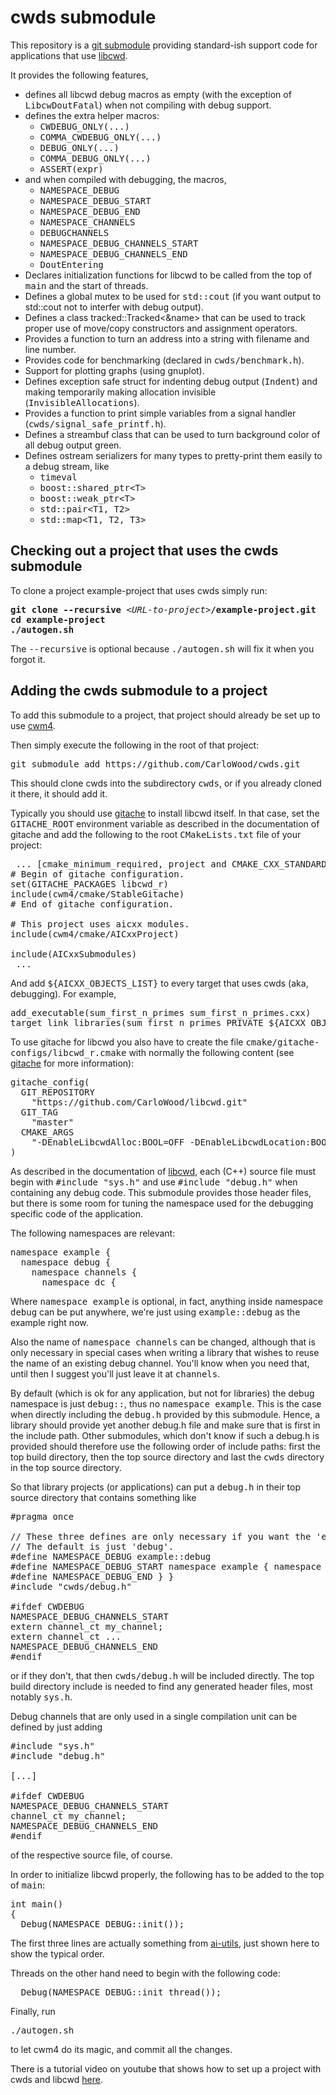 # cwds submodule

This repository is a [git submodule](https://git-scm.com/book/en/v2/Git-Tools-Submodules)
providing standard-ish support code for applications that use [libcwd](https://github.com/CarloWood/libcwd).

It provides the following features,
* defines all libcwd debug macros as empty (with the exception of <tt>LibcwDoutFatal</tt>) when not compiling with debug support.
* defines the extra helper macros:
  * <tt>CWDEBUG_ONLY(...)</tt>
  * <tt>COMMA_CWDEBUG_ONLY(...)</tt>
  * <tt>DEBUG_ONLY(...)</tt>
  * <tt>COMMA_DEBUG_ONLY(...)</tt>
  * <tt>ASSERT(expr)</tt>
* and when compiled with debugging, the macros,
  * <tt>NAMESPACE_DEBUG</tt>
  * <tt>NAMESPACE_DEBUG_START</tt>
  * <tt>NAMESPACE_DEBUG_END</tt>
  * <tt>NAMESPACE_CHANNELS</tt>
  * <tt>DEBUGCHANNELS</tt>
  * <tt>NAMESPACE_DEBUG_CHANNELS_START</tt>
  * <tt>NAMESPACE_DEBUG_CHANNELS_END</tt>
  * <tt>DoutEntering</tt>
* Declares initialization functions for libcwd to be called from the top of <tt>main</tt> and the start of threads.
* Defines a global mutex to be used for <tt>std::cout</tt> (if you want output to std::cout not to interfer with debug output).
* Defines a class tracked::Tracked<&name> that can be used to
  track proper use of move/copy constructors and assignment operators.
* Provides a function to turn an address into a string with filename and line number.
* Provides code for benchmarking (declared in <tt>cwds/benchmark.h</tt>).
* Support for plotting graphs (using gnuplot).
* Defines exception safe struct for indenting debug output (<tt>Indent</tt>) and making temporarily making allocation invisible (<tt>InvisibleAllocations</tt>).
* Provides a function to print simple variables from a signal handler (<tt>cwds/signal_safe_printf.h</tt>).
* Defines a streambuf class that can be used to turn background color of all debug output green.
* Defines ostream serializers for many types to pretty-print them easily to a debug stream, like
  * <tt>timeval</tt>
  * <tt>boost::shared_ptr&lt;T&gt;</tt>
  * <tt>boost::weak_ptr&lt;T&gt;</tt>
  * <tt>std::pair&lt;T1, T2&gt;</tt>
  * <tt>std::map&lt;T1, T2, T3&gt;</tt>

## Checking out a project that uses the cwds submodule

To clone a project example-project that uses cwds simply run:

<pre>
<b>git clone --recursive</b> &lt;<i>URL-to-project</i>&gt;<b>/example-project.git</b>
<b>cd example-project</b>
<b>./autogen.sh</b>
</pre>

The <tt>--recursive</tt> is optional because <tt>./autogen.sh</tt> will fix
it when you forgot it.

## Adding the cwds submodule to a project

To add this submodule to a project, that project should already
be set up to use [cwm4](https://github.com/CarloWood/cwm4).

Then simply execute the following in the root of that project:

<pre>
git submodule add https://github.com/CarloWood/cwds.git
</pre>

This should clone cwds into the subdirectory <tt>cwds</tt>, or
if you already cloned it there, it should add it.

Typically you should use [gitache](https://github.com/CarloWood/gitache) to install libcwd itself.
In that case, set the <tt>GITACHE_ROOT</tt> environment variable as described in the documentation
of gitache and add the following to the root <tt>CMakeLists.txt</tt> file of your project:

<pre>
 ... [cmake_minimum_required, project and CMAKE_CXX_STANDARD]
# Begin of gitache configuration.
set(GITACHE_PACKAGES libcwd_r)
include(cwm4/cmake/StableGitache)
# End of gitache configuration.

# This project uses aicxx modules.
include(cwm4/cmake/AICxxProject)

include(AICxxSubmodules)
 ...
</pre>

And add <tt>${AICXX_OBJECTS_LIST}</tt> to every target that uses cwds (aka, debugging).
For example,

<pre>
add_executable(sum_first_n_primes sum_first_n_primes.cxx)
target_link_libraries(sum_first_n_primes PRIVATE ${AICXX_OBJECTS_LIST})
</pre>

To use gitache for libcwd you also have to create the file <tt>cmake/gitache-configs/libcwd_r.cmake</tt>
with normally the following content (see [gitache](https://github.com/CarloWood/gitache) for more information):

<pre>
gitache_config(
  GIT_REPOSITORY
    "https://github.com/CarloWood/libcwd.git"
  GIT_TAG
    "master"
  CMAKE_ARGS
    "-DEnableLibcwdAlloc:BOOL=OFF -DEnableLibcwdLocation:BOOL=ON"
)
</pre>

As described in the documentation of [libcwd](https://github.com/CarloWood/libcwd),
each (C++) source file must begin with <tt>#include "sys.h"</tt> and
use <tt>#include "debug.h"</tt> when containing any debug code.
This submodule provides those header files, but there is some room for tuning
the namespace used for the debugging specific code of the application.

The following namespaces are relevant:

<pre>
namespace example {
  namespace debug {
    namespace channels {
      namespace dc {
</pre>

Where <tt>namespace example</tt> is optional, in fact, anything
inside namespace <tt>debug</tt> can be put anywhere, we're just using
<tt>example::debug</tt> as the example right now.

Also the name of <tt>namespace channels</tt> can be changed, although
that is only necessary in special cases when writing a library that
wishes to reuse the name of an existing debug channel. You'll know
when you need that, until then I suggest you'll just leave it at
<tt>channels</tt>.

By default (which is ok for any application, but not for libraries)
the debug namespace is just <tt>debug::</tt>, thus no <tt>namespace example</tt>.
This is the case when directly including the <tt>debug.h</tt> provided
by this submodule. Hence, a library should provide yet another debug.h
file and make sure that is first in the include path. Other submodules,
which don't know if such a debug.h is provided should therefore use
the following order of include paths: first the top build directory,
then the top source directory and last the <tt>cwds</tt> directory in
the top source directory.

So that library projects (or applications) can put a <tt>debug.h</tt>
in their top source directory that contains something like

<pre>
#pragma once

// These three defines are only necessary if you want the 'example' namespace.
// The default is just 'debug'.
#define NAMESPACE_DEBUG example::debug
#define NAMESPACE_DEBUG_START namespace example { namespace debug {
#define NAMESPACE_DEBUG_END } }
#include "cwds/debug.h"

#ifdef CWDEBUG
NAMESPACE_DEBUG_CHANNELS_START
extern channel_ct my_channel;
extern channel_ct ...
NAMESPACE_DEBUG_CHANNELS_END
#endif
</pre>

or if they don't, that then <tt>cwds/debug.h</tt> will be included
directly. The top build directory include is needed to find
any generated header files, most notably <tt>sys.h</tt>.

Debug channels that are only used in a single compilation unit can be
defined by just adding

<pre>
#include "sys.h"
#include "debug.h"

[...]

#ifdef CWDEBUG
NAMESPACE_DEBUG_CHANNELS_START
channel_ct my_channel;
NAMESPACE_DEBUG_CHANNELS_END
#endif
</pre>

of the respective source file, of course.

In order to initialize libcwd properly, the following has to be added
to the top of <tt>main</tt>:

<pre>
int main()
{
  Debug(NAMESPACE_DEBUG::init());
</pre>

The first three lines are actually something from [ai-utils](https://github.com/CarloWood/ai-utils),
just shown here to show the typical order.

Threads on the other hand need to begin with the following code:

<pre>
  Debug(NAMESPACE_DEBUG::init_thread());
</pre>

Finally, run

<pre>
./autogen.sh
</pre>

to let cwm4 do its magic, and commit all the changes.

There is a tutorial video on youtube that shows how to set up a project with
cwds and libcwd [here](https://www.youtube.com/watch?v=53wWV0wqOMA&list=PLJzCXkV5Y8Ze6TtQWQSH6w5J-e-yIhgzP&index=2).

